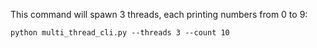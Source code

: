 This command will spawn 3 threads, each printing numbers from 0 to 9:

```
python multi_thread_cli.py --threads 3 --count 10
```


